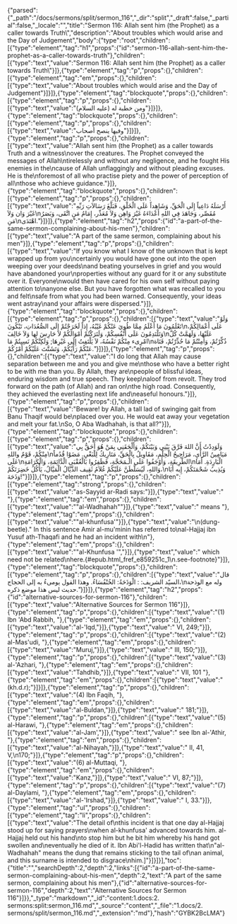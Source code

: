 {"parsed":{"_path":"/docs/sermons/split/sermon_116","_dir":"split","_draft":false,"_partial":false,"_locale":"","title":"Sermon 116:  Allah sent him (the Prophet) as a caller towards Truth\\","description":"About troubles which would arise and the Day of Judgement","body":{"type":"root","children":[{"type":"element","tag":"h1","props":{"id":"sermon-116-allah-sent-him-the-prophet-as-a-caller-towards-truth"},"children":[{"type":"text","value":"Sermon 116:  Allah sent him (the Prophet) as a caller towards Truth\\"}]},{"type":"element","tag":"p","props":{},"children":[{"type":"element","tag":"em","props":{},"children":[{"type":"text","value":"About troubles which would arise and the Day of Judgement"}]}]},{"type":"element","tag":"blockquote","props":{},"children":[{"type":"element","tag":"p","props":{},"children":[{"type":"text","value":"ومن خطبة له (عليه السلام)"}]}]},{"type":"element","tag":"blockquote","props":{},"children":[{"type":"element","tag":"p","props":{},"children":[{"type":"text","value":"وفيها ينصح أصحاب"}]}]},{"type":"element","tag":"p","props":{},"children":[{"type":"text","value":"Allah sent him (the Prophet) as a caller towards Truth and a witness\nover the creatures. The Prophet conveyed the messages of Allah\ntirelessly and without any negligence, and he fought His enemies in the\ncause of Allah unflaggingly and without pleading excuses. He is the\nforemost of all who practise piety and the power of perception of all\nthose who achieve guidance."}]},{"type":"element","tag":"blockquote","props":{},"children":[{"type":"element","tag":"p","props":{},"children":[{"type":"text","value":"أَرْسَلَهُ دَاعِياً إِلَى الْحَقِّ، وَشَاهِداً عَلَى الْخَلْقِ، فَبَلَّغَ رَسَالاَتِ رَبِّهِ غَيْرَ وَان وَلاَ\nمُقَصِّر، وَجَاهَدَ فِي اللهِ أَعْدَاءَهُ غَيْرَ وَاهِن وَلاَ مُعَذِّر، إِمَامُ مَنِ اتَّقَى، وَبَصَرُ مَنِ\nاهْتَدَى."}]}]},{"type":"element","tag":"h2","props":{"id":"a-part-of-the-same-sermon-complaining-about-his-men"},"children":[{"type":"text","value":"A part of the same sermon, complaining about his men"}]},{"type":"element","tag":"p","props":{},"children":[{"type":"text","value":"If you know what I know of the unknown that is kept wrapped up from you\ncertainly you would have gone out into the open weeping over your deeds\nand beating yourselves in grief and you would have abandoned your\nproperties without any guard for it or any substitute over it. Everyone\nwould then have cared for his own self without paying attention to\nanyone else. But you have forgotten what was recalled to you and felt\nsafe from what you had been warned. Consequently, your ideas went astray\nand your affairs were dispersed."}]},{"type":"element","tag":"blockquote","props":{},"children":[{"type":"element","tag":"p","props":{},"children":[{"type":"text","value":"وَلَوْ تَعْلَمُونَ مَا أَعْلَمُ مِمَّا طُوِيَ عَنْكُمْ غَيْبُهُ، إِذاً لَخَرَجْتُمْ إِلَى الصُّعُدَاتِ، تَبْكُونَ\nعَلَى أَعْمَالِكُمْ، وَتَلْتَدِمُونَ عَلَى أَنْفُسِكُمْ، وَلَتَرَكْتُمْ أَمْوَالَكُمْ لاَ حَارِسَ لها وَلاَ خَالِفَ\nعَلَيْهَا، وَلَهَمَّتْ كُلَّ امْرِىء مِنْكُمْ نَفْسُهُ، لاَ يَلْتَفِتُ إِلَى غَيْرِهَا; وَلَكِنَّكُمْ نَسِيتُمْ مَا\nذُكِّرْتُمْ، وَأَمِنْتُمْ مَا حُذِّرْتُمْ، فَتَاهَ عَنْكُمْ رَأْيُكُمْ، وَتَشَتَّتَ عَلَيْكُمْ أَمْرُكُمْ."}]}]},{"type":"element","tag":"p","props":{},"children":[{"type":"text","value":"I do long that Allah may cause separation between me and you and give me\nthose who have a better right to be with me than you. By Allah, they are\npeople of blissful ideas, enduring wisdom and true speech. They keep\naloof from revolt. They trod forward on the path (of Allah) and ran on\nthe high road. Consequently, they achieved the everlasting next life and\neaseful honours."}]},{"type":"element","tag":"p","props":{},"children":[{"type":"text","value":"Beware! by Allah, a tall lad of swinging gait from Banu Thaqif would be\nplaced over you. He would eat away your vegetation and melt your fat.\nSo, O Aba Wadhahah, is that all?"}]},{"type":"element","tag":"blockquote","props":{},"children":[{"type":"element","tag":"p","props":{},"children":[{"type":"text","value":"وَلَوَدِدْتُ أَنَّ اللهَ فَرَّقَ بَيْنِي وَبَيْنَكُمْ، وَأَلْحَقَنِي بِمَنْ هُوَ أَحَقُّ بِي مِنْكُمْ، قَوْمٌ واللهِ\nمَيَامِينُ الرَّأْيِ، مَرَاجِيحُ الْحِلْمِ، مَقَاوِيلُ بِالْحَقِّ، مَتَارِيكُ لِلْبَغْيِ. مَضَوْا قُدُماً عَلَى\nالطَّرِيقَةِ، وَأَوْجَفُوا عَلَى الْـمَحَجَّةِ، فَظَفِرُوا بَالْعُقْبَى الْدَّائِمَةِ، وَالْكَرَامَةِ\nالْبَارِدَةِ. أَمَا وَاللهِ، لَيُسَلَّطَنَّ عَلَيْكُمْ غُلاَمُ ثَقِيف الذَّيَّالُ الْمَيَّالُ، يَأْكُلُ خَضِرَتَكُمْ،\nوَيُذِيبُ شَحْمَتَكُمْ، إِيه أَبَا وَذَحَةَ!"}]}]},{"type":"element","tag":"p","props":{},"children":[{"type":"element","tag":"strong","props":{},"children":[{"type":"text","value":"as-Sayyid ar-Radi says:"}]},{"type":"text","value":" "},{"type":"element","tag":"em","props":{},"children":[{"type":"text","value":"\"al-Wadhahah\""}]},{"type":"text","value":" means "},{"type":"element","tag":"em","props":{},"children":[{"type":"text","value":"\"al-khunfusa'"}]},{"type":"text","value":"\n(dung-beetle).\" In this sentence Amir al-mu'minin has referred to\nal-Hajjaj ibn Yusuf ath-Thaqafi and he had an incident with\n"},{"type":"element","tag":"em","props":{},"children":[{"type":"text","value":"\"al-Khunfusa '\","}]},{"type":"text","value":" which need not be related\nhere.{#epub.html_fref_e859251c_1\n.see-footnote}"}]},{"type":"element","tag":"blockquote","props":{},"children":[{"type":"element","tag":"p","props":{},"children":[{"type":"text","value":"قال السيّد الشريف: : الْوَذَحَةُ: الخُنْفُسَاءُ. وهذا القول يومىءُ به إلى الحجاج،\nوله مع الوذحة حديث ليس هذا موضع ذكره."}]}]},{"type":"element","tag":"h2","props":{"id":"alternative-sources-for-sermon-116"},"children":[{"type":"text","value":"Alternative Sources for Sermon 116"}]},{"type":"element","tag":"p","props":{},"children":[{"type":"text","value":"(1) Ibn 'Abd Rabbih, "},{"type":"element","tag":"em","props":{},"children":[{"type":"text","value":"al-'Iqd,"}]},{"type":"text","value":" VI, 249;"}]},{"type":"element","tag":"p","props":{},"children":[{"type":"text","value":"(2) al-Mas'udi, "},{"type":"element","tag":"em","props":{},"children":[{"type":"text","value":"Muruj,"}]},{"type":"text","value":" III, 150;"}]},{"type":"element","tag":"p","props":{},"children":[{"type":"text","value":"(3) al-'Azhari, "},{"type":"element","tag":"em","props":{},"children":[{"type":"text","value":"Tahdhib,"}]},{"type":"text","value":" VII, 101 "},{"type":"element","tag":"em","props":{},"children":[{"type":"text","value":"(kh.d.r);"}]}]},{"type":"element","tag":"p","props":{},"children":[{"type":"text","value":"(4) Ibn Faqih, "},{"type":"element","tag":"em","props":{},"children":[{"type":"text","value":"al-Buldan,"}]},{"type":"text","value":" 181;"}]},{"type":"element","tag":"p","props":{},"children":[{"type":"text","value":"(5) al-Harawi, "},{"type":"element","tag":"em","props":{},"children":[{"type":"text","value":"al-Jam',"}]},{"type":"text","value":" see Ibn al-'Athir, "},{"type":"element","tag":"em","props":{},"children":[{"type":"text","value":"al-Nihayah,"}]},{"type":"text","value":" II, 41, V,\n170;"}]},{"type":"element","tag":"p","props":{},"children":[{"type":"text","value":"(6) al-Muttaqi, "},{"type":"element","tag":"em","props":{},"children":[{"type":"text","value":"Kanz,"}]},{"type":"text","value":" VI, 87;"}]},{"type":"element","tag":"p","props":{},"children":[{"type":"text","value":"(7) al-Daylami, "},{"type":"element","tag":"em","props":{},"children":[{"type":"text","value":"al-'Irshad,"}]},{"type":"text","value":" I, 33."}]},{"type":"element","tag":"ul","props":{},"children":[{"type":"element","tag":"li","props":{},"children":[{"type":"text","value":"The detail of\nthis incident is that one day al-Hajjaj stood up for saying prayers\nwhen al-khunfusa' advanced towards him. al-Hajjaj held out his hand\nto stop him but he bit him whereby his hand got swollen and\neventually he died of it. Ibn Abi'l-Hadid has written that\n\"al-Wadhahah\" means the dung that remains sticking to the tail of\nan animal, and this surname is intended to disgrace\nhim.]"}]}]}],"toc":{"title":"","searchDepth":2,"depth":2,"links":[{"id":"a-part-of-the-same-sermon-complaining-about-his-men","depth":2,"text":"A part of the same sermon, complaining about his men"},{"id":"alternative-sources-for-sermon-116","depth":2,"text":"Alternative Sources for Sermon 116"}]}},"_type":"markdown","_id":"content:1.docs:2. sermons:split:sermon_116.md","_source":"content","_file":"1.docs/2. sermons/split/sermon_116.md","_extension":"md"},"hash":"GYBK2BcLMA"}